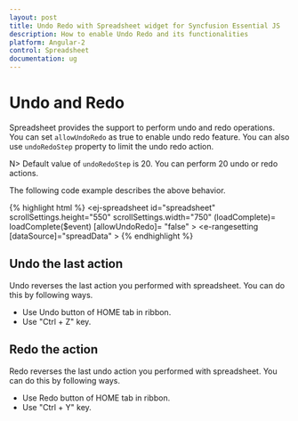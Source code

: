 ```yaml
---
layout: post
title: Undo Redo with Spreadsheet widget for Syncfusion Essential JS
description: How to enable Undo Redo and its functionalities
platform: Angular-2
control: Spreadsheet
documentation: ug
--- 
```


# Undo and Redo

Spreadsheet provides the support to perform undo and redo operations. You can set `allowUndoRedo` as true to enable undo redo feature. You can also use `undoRedoStep` property to limit the undo redo action.

N> Default value of `undoRedoStep` is 20. You can perform 20 undo or redo actions.

The following code example describes the above behavior.

{% highlight html %}
<ej-spreadsheet id="spreadsheet" scrollSettings.height="550" scrollSettings.width="750" (loadComplete)= loadComplete($event)  [allowUndoRedo]= "false" >
    <e-sheets>
        <e-sheet >
            <e-rangesettings>
                <e-rangesetting [dataSource]="spreadData" ></e-rangesetting>
            </e-rangesettings>
        </e-sheet>
    </e-sheets>
</ej-spreadsheet>
{% endhighlight %}


## Undo the last action

Undo reverses the last action you performed with spreadsheet. You can do this by following ways.

* Use Undo button of HOME tab in ribbon.
* Use "Ctrl + Z" key.

## Redo the action

Redo reverses the last undo action you performed with spreadsheet. You can do this by following ways.

* Use Redo button of HOME tab in ribbon.
* Use "Ctrl + Y" key.